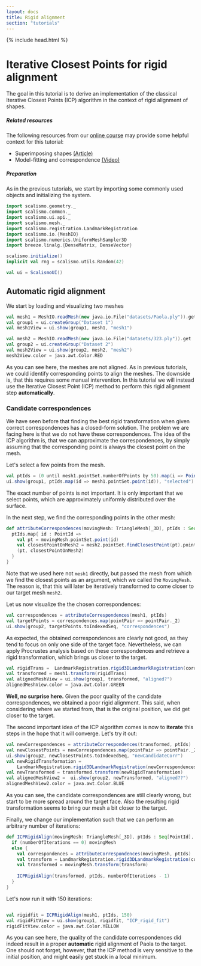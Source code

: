 ```yaml
---
layout: docs
title: Rigid alignment
section: "tutorials"
---
```


{% include head.html %}

# Iterative Closest Points for rigid alignment

The goal in this tutorial is to derive an implementation of the classical Iterative Closest Points (ICP) algorithm
in the context of rigid alignment of shapes.


##### Related resources

The following resources from our [online course](https://www.futurelearn.com/courses/statistical-shape-modelling) may provide
some helpful context for this tutorial:

- Superimposing shapes [(Article)](https://www.futurelearn.com/courses/statistical-shape-modelling/3/steps/250330)
- Model-fitting and correspondence [(Video)](https://www.futurelearn.com/courses/statistical-shape-modelling/3/steps/250371)

##### Preparation

As in the previous tutorials, we start by importing some commonly used objects and initializing the system.

```scala
import scalismo.geometry._
import scalismo.common._
import scalismo.ui.api._
import scalismo.mesh._
import scalismo.registration.LandmarkRegistration
import scalismo.io.{MeshIO}
import scalismo.numerics.UniformMeshSampler3D
import breeze.linalg.{DenseMatrix, DenseVector}

scalismo.initialize()
implicit val rng = scalismo.utils.Random(42)

val ui = ScalismoUI()
```

## Automatic rigid alignment

We start by loading and visualizing two meshes

```scala
val mesh1 = MeshIO.readMesh(new java.io.File("datasets/Paola.ply")).get
val group1 = ui.createGroup("Dataset 1")
val mesh1View = ui.show(group1, mesh1, "mesh1")

val mesh2 = MeshIO.readMesh(new java.io.File("datasets/323.ply")).get
val group2 = ui.createGroup("Dataset 2")
val mesh2View = ui.show(group2, mesh2, "mesh2")
mesh2View.color = java.awt.Color.RED
```

As you can see here, the meshes are not aligned. As in previous tutorials, we could identify corresponding points
to align the meshes. The downside is, that this requires some manual intervention.
In this tutorial we will instead use the Iterative Closest Point (ICP) method to perform this rigid alignment step **automatically**.

### Candidate correspondences

We have seen before that finding the best rigid transformation when given correct correspondences has a closed-form
solution. The problem we are facing here is that we do not have these correspondences. The idea of the ICP algorithm is,
that we can approximate the correspondences, by simply assuming that the corresponding point is always the closest point on
the mesh.

Let's select a few points from the mesh.

```scala
val ptIds = (0 until mesh1.pointSet.numberOfPoints by 50).map(i => PointId(i))
ui.show(group1, ptIds.map(id => mesh1.pointSet.point(id)), "selected")
```

The exact number of points is not important. It is only important that we select points, which are approximately
uniformly distributed over the surface.

In the next step, we find the corresponding points in the other mesh:

```scala
def attributeCorrespondences(movingMesh: TriangleMesh[_3D], ptIds : Seq[PointId]) : Seq[(Point[_3D], Point[_3D])] = {
  ptIds.map{ id : PointId => 
    val pt = movingMesh.pointSet.point(id)
    val closestPointOnMesh2 = mesh2.pointSet.findClosestPoint(pt).point
    (pt, closestPointOnMesh2)
  } 
}
```

Note that we used here not ```mesh1``` directly, but passed the mesh from which we find the closest points as an argument,
which we called the ```MovingMesh```. The reason is, that this will later be iteratively transformed to come closer to our target mesh ```mesh2```.

Let us now visualize the the chosen correspondences:

```scala
val correspondences = attributeCorrespondences(mesh1, ptIds)
val targetPoints = correspondences.map(pointPair => pointPair._2)
ui.show(group2, targetPoints.toIndexedSeq, "correspondences")
```

As expected, the obtained correspondences are clearly not good, as they tend to focus on only one side of the target face.
Nevertheless, we can apply Procrustes analysis based on these correspondences and
retrieve a rigid transformation, which brings us closer to the target.

```scala
val rigidTrans =  LandmarkRegistration.rigid3DLandmarkRegistration(correspondences, center = Point3D(0, 0, 0))
val transformed = mesh1.transform(rigidTrans) 
val alignedMeshView = ui.show(group1, transformed, "aligned?")
alignedMeshView.color = java.awt.Color.GREEN
```

**Well, no surprise here.** Given the poor quality of the candidate correspondences, we obtained a poor rigid alignment.
This said, when considering where we started from, that is the original position, we did get closer to the target.

The second important idea of the ICP algorithm comes is now to **iterate** this steps in the hope that it will converge.
Let's try it out:

```scala
val newCorrespondences = attributeCorrespondences(transformed, ptIds)
val newClosestPoints = newCorrespondences.map(pointPair => pointPair._2)
ui.show(group2, newClosestPoints.toIndexedSeq, "newCandidateCorr")
val newRigidTransformation = 
    LandmarkRegistration.rigid3DLandmarkRegistration(newCorrespondences, center = Point3D(0, 0, 0))
val newTransformed = transformed.transform(newRigidTransformation) 
val alignedMeshView2 =  ui.show(group2, newTransformed, "aligned??")
alignedMeshView2.color = java.awt.Color.BLUE
```

As you can see, the candidate correspondences are still clearly wrong,
but start to be more spread around the target face.
Also the resulting rigid transformation seems to bring our mesh a bit closer to the target.

Finally, we change our implementation such that we can perform an arbitrary number of iterations:


```scala
def ICPRigidAlign(movingMesh: TriangleMesh[_3D], ptIds : Seq[PointId], numberOfIterations : Int) : TriangleMesh[_3D] = {
  if (numberOfIterations == 0) movingMesh
  else {
    val correspondences = attributeCorrespondences(movingMesh, ptIds)
    val transform = LandmarkRegistration.rigid3DLandmarkRegistration(correspondences, center = Point(0, 0, 0))
    val transformed = movingMesh.transform(transform) 
        
    ICPRigidAlign(transformed, ptIds, numberOfIterations - 1)
  }
}
```

Let's now run it with 150 iterations:

```scala

val rigidfit = ICPRigidAlign(mesh1, ptIds, 150)
val rigidFitView = ui.show(group1, rigidfit, "ICP_rigid_fit")
rigidFitView.color = java.awt.Color.YELLOW
```

As you can see here, the quality of the candidate correspondences did indeed result in a proper
**automatic** rigid alignment of Paola to the target. One should not forget, however, that the ICP method is
very sensitive to the initial position, and might easily get stuck in a local minimum.

